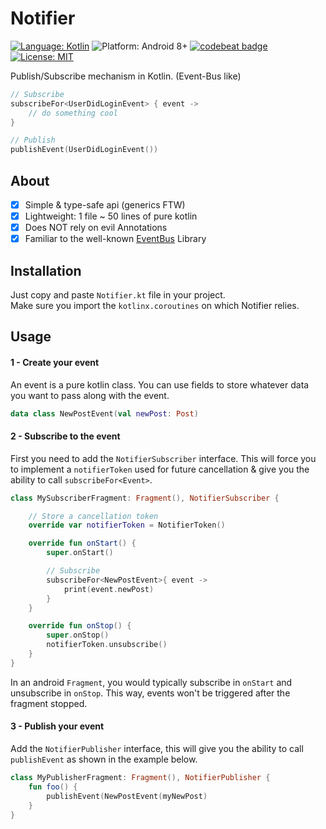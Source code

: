 # Notifier
 [![Language: Kotlin](https://img.shields.io/badge/language-Kotlin-7963FE.svg?style=flat)](https://kotlinlang.org)
 ![Platform: Android 8+](https://img.shields.io/badge/platform-Android-68b846.svg?style=flat)
 [![codebeat badge](https://codebeat.co/badges/1b9d3a18-c78e-4ca9-855c-92e02b457b48)](https://codebeat.co/projects/github-com-yummypets-notifier-master)
 [![License: MIT](http://img.shields.io/badge/license-MIT-lightgrey.svg?style=flat)](https://github.com/Yummypets/Notifier.kt/blob/master/LICENSE)

Publish/Subscribe mechanism in Kotlin. (Event-Bus like)

```kotlin
// Subscribe
subscribeFor<UserDidLoginEvent> { event ->
    // do something cool
}

// Publish
publishEvent(UserDidLoginEvent())
```

## About

- [x] Simple & type-safe api (generics FTW)
- [x] Lightweight: 1 file ~ 50 lines of pure kotlin
- [x] Does NOT rely on evil Annotations
- [x] Familiar to the well-known [EventBus](https://github.com/greenrobot/EventBus) Library

## Installation
Just copy and paste `Notifier.kt` file in your project.  
Make sure  you import the `kotlinx.coroutines` on which Notifier relies.

## Usage
#### 1 - Create your event
An event is a pure kotlin class. You can use fields to store whatever data you want to pass along with the event.
```kotlin
data class NewPostEvent(val newPost: Post)
```

#### 2 - Subscribe to the event

First you need to add the `NotifierSubscriber` interface.
This will force you to implement a `notifierToken` used for future cancellation & give you the ability to call `subscribeFor<Event>`.

```kotlin
class MySubscriberFragment: Fragment(), NotifierSubscriber {

    // Store a cancellation token
    override var notifierToken = NotifierToken()

    override fun onStart() {
        super.onStart()

        // Subscribe
        subscribeFor<NewPostEvent>{ event ->
            print(event.newPost)
        }
    }

    override fun onStop() {
        super.onStop()
        notifierToken.unsubscribe()
    }
}
```

In an android `Fragment`, you would typically subscribe in `onStart` and unsubscribe in `onStop`. This way, events won't be triggered after the fragment stopped.


#### 3 - Publish your event

Add the `NotifierPublisher` interface, this will give you the ability to call `publishEvent` as shown in the example below.

```kotlin
class MyPublisherFragment: Fragment(), NotifierPublisher {
    fun foo() {
        publishEvent(NewPostEvent(myNewPost)
    }
}
```
